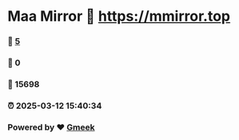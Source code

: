 # Maa Mirror :link: https://mmirror.top 
### :page_facing_up: [5](https://mmirror.top/tag.html) 
### :speech_balloon: 0 
### :hibiscus: 15698 
### :alarm_clock: 2025-03-12 15:40:34 
### Powered by :heart: [Gmeek](https://github.com/Meekdai/Gmeek)
